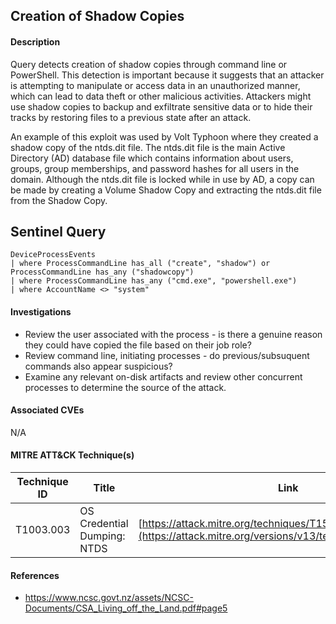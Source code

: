 ## Creation of Shadow Copies

#### Description
Query detects creation of shadow copies through command line or PowerShell. This detection is important because it suggests that an attacker is attempting to manipulate or access data in an unauthorized manner, which can lead to data theft or other malicious activities. Attackers might use shadow copies to backup and exfiltrate sensitive data or to hide their tracks by restoring files to a previous state after an attack. 

An example of this exploit was used by Volt Typhoon where they created a shadow copy of the ntds.dit file. The ntds.dit file is the main Active Directory (AD) database file which contains information about users, groups, group memberships, and password hashes for all users in the domain. Although the ntds.dit file is locked while in use by AD, a copy can be made by creating a Volume Shadow Copy and extracting the ntds.dit file from the Shadow Copy.

## Sentinel Query
```KQL
DeviceProcessEvents
| where ProcessCommandLine has_all ("create", "shadow") or ProcessCommandLine has_any ("shadowcopy")
| where ProcessCommandLine has_any ("cmd.exe", "powershell.exe")
| where AccountName <> "system"
```

#### Investigations
- Review the user associated with the process - is there a genuine reason they could have copied the file based on their job role?
- Review command line, initiating processes - do previous/subsuquent commands also appear suspicious?
- Examine any relevant on-disk artifacts and review other concurrent processes to determine the source of the attack.

#### Associated CVEs
N/A

#### MITRE ATT&CK Technique(s)
| Technique ID | Title    | Link    |
| ---  | --- | --- |
| T1003.003 | OS Credential Dumping: NTDS | [https://attack.mitre.org/techniques/T1557/](https://attack.mitre.org/versions/v13/techniques/T1003/003/) |

#### References
-  https://www.ncsc.govt.nz/assets/NCSC-Documents/CSA_Living_off_the_Land.pdf#page5


